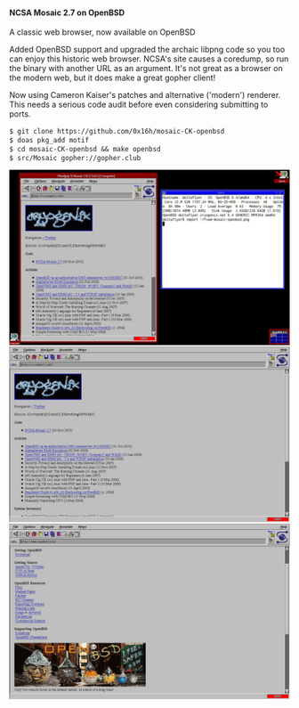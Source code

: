 #### NCSA Mosaic 2.7 on OpenBSD
A classic web browser, now available on OpenBSD


Added OpenBSD support and upgraded the archaic libpng code so you too can enjoy this historic web browser. NCSA's site causes a coredump, so run the binary with another URL as an argument. It's not great as a browser on the modern web, but it does make a great gopher client!

Now using Cameron Kaiser's patches and alternative ('modern') renderer.  This needs a serious code audit before even considering submitting to ports.

    $ git clone https://github.com/0x16h/mosaic-CK-openbsd
    $ doas pkg_add motif
    $ cd mosaic-CK-openbsd && make openbsd
    $ src/Mosaic gopher://gopher.club

![Mosaic Screenshot](fvwm.png)
![Mosaic Screenshot](mosaic-ck.png)
![Mosaic Screenshot 2](mosaic-ck-2.png)
